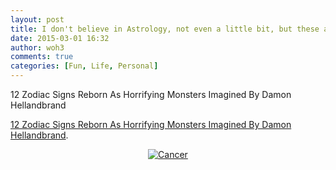 ```yaml
---
layout: post
title: I don't believe in Astrology, not even a little bit, but these are pretty damn cool looking.
date: 2015-03-01 16:32
author: woh3
comments: true
categories: [Fun, Life, Personal]
---
```

12 Zodiac Signs Reborn As Horrifying Monsters Imagined By Damon Hellandbrand

<a href='http://www.earthporm.com/12-zodiac-signs-reborn-horrifying-monsters-imagined-damon-hellandbrand/?ts_pid=2'>12 Zodiac Signs Reborn As Horrifying Monsters Imagined By Damon Hellandbrand</a>.

<p style="text-align:center;"><a href="http://www.earthporm.com/12-zodiac-signs-reborn-horrifying-monsters-imagined-damon-hellandbrand/?ts_pid=2"><img src='http://woh3.motd.org/wp-content/uploads/2015/03/zodiac-monsters-fantasy-digital-art-damon-hellandbrand-4.jpg' alt='Cancer' /></a></p>

